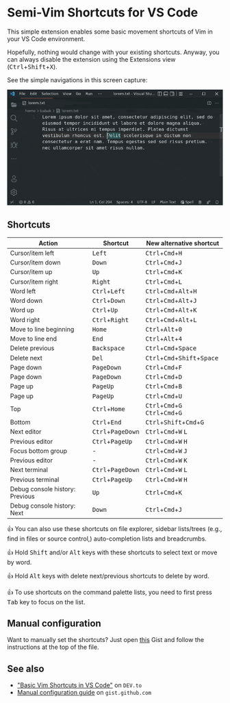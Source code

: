 # Semi-Vim Shortcuts for VS Code

This simple extension enables some basic movement shortcuts of Vim in your VS Code environment.

Hopefully, nothing would change with your existing shortcuts. Anyway, you can always disable the extension using the Extensions view (<kbd>Ctrl</kbd>+<kbd>Shift</kbd>+<kbd>X</kbd>).

See the simple navigations in this screen capture:

![Navigation](images/capture/navigation.gif)

## Shortcuts

| Action                          | Shortcut                            | New alternative shortcut                                                                |
| ------------------------------- | ----------------------------------- | --------------------------------------------------------------------------------------- |
| Cursor/item left                | <kbd>Left</kbd>                     | <kbd>Ctrl</kbd>+<kbd>Cmd</kbd>+<kbd>H</kbd>                                             |
| Cursor/item down                | <kbd>Down</kbd>                     | <kbd>Ctrl</kbd>+<kbd>Cmd</kbd>+<kbd>J</kbd>                                             |
| Cursor/item up                  | <kbd>Up</kbd>                       | <kbd>Ctrl</kbd>+<kbd>Cmd</kbd>+<kbd>K</kbd>                                             |
| Cursor/item right               | <kbd>Right</kbd>                    | <kbd>Ctrl</kbd>+<kbd>Cmd</kbd>+<kbd>L</kbd>                                             |
| Word left                       | <kbd>Ctrl</kbd>+<kbd>Left</kbd>     | <kbd>Ctrl</kbd>+<kbd>Cmd</kbd>+<kbd>Alt</kbd>+<kbd>H</kbd>                              |
| Word down                       | <kbd>Ctrl</kbd>+<kbd>Down</kbd>     | <kbd>Ctrl</kbd>+<kbd>Cmd</kbd>+<kbd>Alt</kbd>+<kbd>J</kbd>                              |
| Word up                         | <kbd>Ctrl</kbd>+<kbd>Up</kbd>       | <kbd>Ctrl</kbd>+<kbd>Cmd</kbd>+<kbd>Alt</kbd>+<kbd>K</kbd>                              |
| Word right                      | <kbd>Ctrl</kbd>+<kbd>Right</kbd>    | <kbd>Ctrl</kbd>+<kbd>Cmd</kbd>+<kbd>Alt</kbd>+<kbd>L</kbd>                              |
| Move to line beginning          | <kbd>Home</kbd>                     | <kbd>Ctrl</kbd>+<kbd>Alt</kbd>+<kbd>0</kbd>                                             |
| Move to line end                | <kbd>End</kbd>                      | <kbd>Ctrl</kbd>+<kbd>Alt</kbd>+<kbd>4</kbd>                                             |
| Delete previous                 | <kbd>Backspace</kbd>                | <kbd>Ctrl</kbd>+<kbd>Cmd</kbd>+<kbd>Space</kbd>                                         |
| Delete next                     | <kbd>Del</kbd>                      | <kbd>Ctrl</kbd>+<kbd>Cmd</kbd>+<kbd>Shift</kbd>+<kbd>Space</kbd>                        |
| Page down                       | <kbd>PageDown</kbd>                 | <kbd>Ctrl</kbd>+<kbd>Cmd</kbd>+<kbd>F</kbd>                                             |
| Page down                       | <kbd>PageDown</kbd>                 | <kbd>Ctrl</kbd>+<kbd>Cmd</kbd>+<kbd>D</kbd>                                             |
| Page up                         | <kbd>PageUp</kbd>                   | <kbd>Ctrl</kbd>+<kbd>Cmd</kbd>+<kbd>B</kbd>                                             |
| Page up                         | <kbd>PageUp</kbd>                   | <kbd>Ctrl</kbd>+<kbd>Cmd</kbd>+<kbd>U</kbd>                                             |
| Top                             | <kbd>Ctrl</kbd>+<kbd>Home</kbd>     | <kbd>Ctrl</kbd>+<kbd>Cmd</kbd>+<kbd>G</kbd> <kbd>Ctrl</kbd>+<kbd>Cmd</kbd>+<kbd>G</kbd> |
| Bottom                          | <kbd>Ctrl</kbd>+<kbd>End</kbd>      | <kbd>Ctrl</kbd>+<kbd>Shift</kbd>+<kbd>Cmd</kbd>+<kbd>G</kbd>                            |
| Next editor                     | <kbd>Ctrl</kbd>+<kbd>PageDown</kbd> | <kbd>Ctrl</kbd>+<kbd>Cmd</kbd>+<kbd>W</kbd> <kbd>L</kbd>                                |
| Previous editor                 | <kbd>Ctrl</kbd>+<kbd>PageUp</kbd>   | <kbd>Ctrl</kbd>+<kbd>Cmd</kbd>+<kbd>W</kbd> <kbd>H</kbd>                                |
| Focus bottom group              | -                                   | <kbd>Ctrl</kbd>+<kbd>Cmd</kbd>+<kbd>W</kbd> <kbd>J</kbd>                                |
| Previous editor                 | -                                   | <kbd>Ctrl</kbd>+<kbd>Cmd</kbd>+<kbd>W</kbd> <kbd>K</kbd>                                |
| Next terminal                   | <kbd>Ctrl</kbd>+<kbd>PageDown</kbd> | <kbd>Ctrl</kbd>+<kbd>Cmd</kbd>+<kbd>W</kbd> <kbd>L</kbd>                                |
| Previous terminal               | <kbd>Ctrl</kbd>+<kbd>PageUp</kbd>   | <kbd>Ctrl</kbd>+<kbd>Cmd</kbd>+<kbd>W</kbd> <kbd>H</kbd>                                |
| Debug console history: Previous | <kbd>Up</kbd>                       | <kbd>Ctrl</kbd>+<kbd>Cmd</kbd>+<kbd>K</kbd>                                             |
| Debug console history: Next     | <kbd>Down</kbd>                     | <kbd>Ctrl</kbd>+<kbd>Cmd</kbd>+<kbd>J</kbd>                                             |

👍 You can also use these shortcuts on file explorer, sidebar lists/trees (e.g., find in files or source control,) auto-completion lists and breadcrumbs.

👍 Hold <kbd>Shift</kbd> and/or <kbd>Alt</kbd> keys with these shortcuts to select text or move by word.

👍 Hold <kbd>Alt</kbd> keys with delete next/previous shortcuts to delete by word.

👍 To use shortcuts on the command palette lists, you need to first press <kbd>Tab</kbd> key to focus on the list.

## Manual configuration

Want to manually set the shortcuts? Just open [this][gist] Gist and follow the instructions at the top of the file.

## See also

* ["Basic Vim Shortcuts in VS Code"][blog] on `DEV.to`
* [Manual configuration guide][gist] on `gist.github.com`

[blog]: https://dev.to/babakks/basic-vim-shortcuts-in-vs-code-i62
[gist]: https://gist.github.com/babakks/cc30aeee2e2342ea22cd6b76f76f65b6
